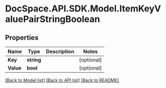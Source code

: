 # DocSpace.API.SDK.Model.ItemKeyValuePairStringBoolean

## Properties

Name | Type | Description | Notes
------------ | ------------- | ------------- | -------------
**Key** | **string** |  | [optional] 
**Value** | **bool** |  | [optional] 

[[Back to Model list]](../README.md#documentation-for-models) [[Back to API list]](../README.md#documentation-for-api-endpoints) [[Back to README]](../README.md)

